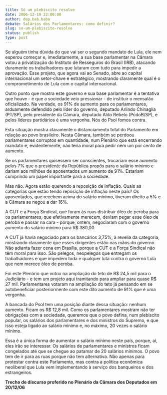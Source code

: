 ```yaml
---
title: Só um plebiscito resolve 
date: 2006-12-19 22:00:00
author: dep.bab.baba
debate: Salários dos Parlamentares: como definir?
slug: so-um-plebiscito-resolve
status: publish 
type: post
---
```


Se alguém tinha dúvida do que vai ser o segundo mandato de Lula, ele nem esperou começar e, imediatamente, a sua base parlamentar na Câmara votou a privatização do Instituto de Resseguros do Brasil (IRB), atacando duramente os trabalhadores que lutaram com tudo para impedir a aprovação. Esse projeto, que agora vai ao Senado, abre ao capital internacional um setor-chave e estratégico, mostrando claramente qual é o comprometimento de Lula com o capital internacional.  
  
Outro ponto que mostra este governo e sua base parlamentar é a tentativa que houve - e que a sociedade veio pressionar - de instituir o mensalão oficializado. Na verdade, os 91% de aumento para os parlamentares, arduamente defendido pelo líder do governo, deputado Arlindo Chinaglia (PT/SP), pelo presidente da Câmara, deputado Aldo Rebelo (PcdoB/SP), e pelos líderes partidários é uma vergonha. Nós do Psol fomos contra.  
  
Esta situação mostra claramente o distanciamento total do Parlamento em relação ao povo brasileiro. Nesta Câmara, também se perdoou parlamentares corruptos em quantidade, num Plenário que está encerrando mandato e, evidentemente, não teria moral para pedir nem um por cento de aumento.  
  
Se os parlamentares quisessem ser conscientes, trocariam esse aumento pelos 7% que o presidente da República propôs para o salário mínimo e dariam aos milhões de aposentados um aumento de 91%. Estariam cumprindo um papel importante para a sociedade.  
  
Mas não. Agora estão querendo a reposição de inflação. Quais as categorias que estão tendo reposição de inflação neste país? Os aposentados, que recebem acima do salário mínimo, tiveram direito a 5% e a Câmara se negou a dar 16%.  
  
A CUT e a Força Sindical, que foram às ruas distribuir óleo de peroba para os parlamentares, que efetivamente merecem, deviam pegar esse óleo de peroba e passar na cara - porque, ontem, negociaram com o governo aumento do salário mínimo para R$ 380,00.  
  
A CUT já havia negociado para os bancários 3,75%, à revelia da categoria, mostrando claramente que esses dirigentes estão nas mãos do governo. Não adianta fazer cena em Brasília, porque a CUT e a Força Sindical não têm moral para isso. São pelegos, neopelegos que entregam os trabalhadores e que impedem toda e qualquer luta contra o governo Lula que nem merece óleo de peroba.  
  
Foi este Plenário que votou na ampliação do teto de R$ 24,5 mil para o Judiciário - e tem um projeto aqui tramitando para ampliar para quase R$ 27 mil. Parlamentares votaram na ampliação do teto já pensando em se autobeneficiar posteriormente com este dito aumento de 91% que é uma vergonha.  
  
A bancada do Psol tem uma posição diante dessa situação: nenhum aumento. Ficam os R$ 12,8 mil. Como os parlamentares mostram não ter obrigações com a sociedade, queremos que o povo defina, num plebiscito popular, os salários dos parlamentares e dos ministros do Supremo, e que isso esteja ligado ao salário mínimo e, no máximo, 20 vezes o salário mínimo.  
  
Essa é a única forma de aumentar o salário mínimo neste país, porque, aí, eles irão se interessar. Os salários de parlamentares e ministros ficam congelados até que se chegue ao patamar de 20 salários mínimos. O povo tem de ir para as ruas porque não tem alternativa. Não apenas para protestar contra este Parlamento, mas contra a política econômica neoliberal que Lula vem implementando à serviço dos banqueiros e dos estrangeiros.  
  
**Trecho de discurso proferido no Plenário da Câmara dos Deputados em 20/12/06**
